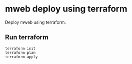 # mweb deploy using terraform

Deploy mweb using terraform.

## Run terraform

``` cmdline
terraform init
terraform plan
terraform apply
```
